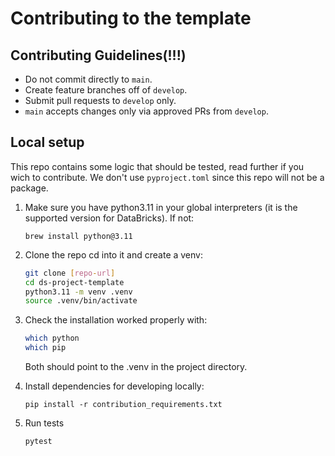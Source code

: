# Contributing to the template

## Contributing Guidelines(!!!)

- Do not commit directly to `main`.
- Create feature branches off of `develop`.
- Submit pull requests to `develop` only.
- `main` accepts changes only via approved PRs from `develop`.

## Local setup

This repo contains some logic that should be tested, read further if you wich to contribute. We don't use `pyproject.toml` since this repo will not be a package.

1. Make sure you have python3.11 in your global interpreters (it is the supported version for DataBricks). If not:
   ```
   brew install python@3.11
   ```

2. Clone the repo cd into it and create a venv:
   ```bash
   git clone [repo-url]
   cd ds-project-template
   python3.11 -m venv .venv
   source .venv/bin/activate
   ```

3. Check the installation worked properly with:
   ```bash
   which python
   which pip
   ```
   Both should point to the .venv in the project directory.

4. Install dependencies for developing locally:
   ```
   pip install -r contribution_requirements.txt
   ```

5. Run tests
   ```
   pytest
   ```


